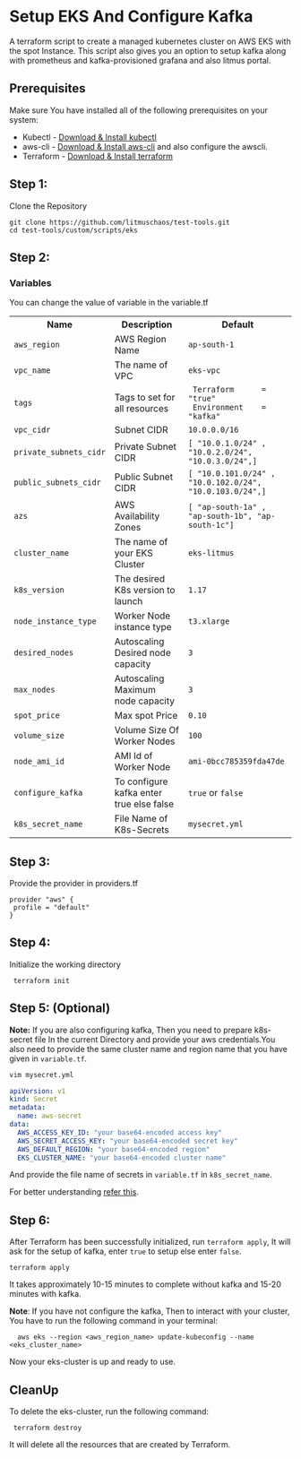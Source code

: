# Setup EKS And Configure Kafka
A terraform script to create a managed kubernetes cluster on AWS EKS with the spot Instance. This script also gives you an option to setup kafka along with prometheus and kafka-provisioned grafana and also litmus portal.
## Prerequisites
Make sure You have installed all of the following prerequisites on your system:
* Kubectl - [Download & Install kubectl](https://kubernetes.io/docs/tasks/tools/) 
* aws-cli - [Download & Install aws-cli](https://docs.aws.amazon.com/cli/latest/userguide/install-cliv2-windows.html) and also configure the awscli.
* Terraform - [Download & Install terraform](https://www.terraform.io/downloads.html)

## Step 1: 
  Clone the Repository
  ```
  git clone https://github.com/litmuschaos/test-tools.git
  cd test-tools/custom/scripts/eks
  ```
## Step 2:
### Variables
You can change the value of variable in the variable.tf
<table>
  <tr>
    <th> Name </th>
    <th> Description</th>
    <th> Default </th>
  </tr>
  <tr>
    <td><code>aws_region</code></td>
    <td> AWS Region Name </td>
    <td><code>ap-south-1</code></td>
  <tr>
    <td> <code>vpc_name</code> </td>
    <td> The name of VPC</td>
    <td><code>eks-vpc</code> </td>
  </tr>
  <tr>
    <td> <code>tags</code></td>
    <td> Tags to set for all resources</td>
    <td><code> Terraform      = "true"</code><br/>
        <code> Environment    = "kafka"</code></td>
  </tr>
  <tr>
    <td><code>vpc_cidr</code></td>
    <td> Subnet CIDR</td>
    <td><code>10.0.0.0/16</code></td>
  </tr>
  <tr>
    <td><code>private_subnets_cidr</code></td>
    <td>Private Subnet CIDR</td>
    <td><code>[ "10.0.1.0/24" , "10.0.2.0/24", "10.0.3.0/24",]</code></td>
  </tr>
  <tr>
    <td><code>public_subnets_cidr</code></td>
    <td>Public Subnet CIDR</td>
    <td><code>[ "10.0.101.0/24" , "10.0.102.0/24", "10.0.103.0/24",]</code></td>
  </tr>
  <tr>
    <td><code>azs</code></td>
    <td>AWS Availability Zones</td>
    <td> <code>[ "ap-south-1a" , "ap-south-1b", "ap-south-1c"]</code></td>
  </tr>
  <tr>
    <td><code>cluster_name</code></td>
    <td>The name of your EKS Cluster</td>
    <td><code>eks-litmus</code></td>
  </tr>
  <tr>
    <td><code>k8s_version</code></td>
    <td>The desired K8s version to launch</td>
    <td><code>1.17</code></td>
  </tr>
  <tr>
    <td><code>node_instance_type</code></td>
    <td>Worker Node instance type</td>
    <td><code>t3.xlarge</code></td>
  </tr>
  <tr>
    <td><code>desired_nodes</code></td>
    <td> Autoscaling Desired node capacity</td>
    <td><code>3</code></td>
  </tr>
  <tr>
    <td><code>max_nodes</code></td>
    <td>Autoscaling Maximum node capacity</td>
    <td><code>3</code></td>
  </tr>
  <tr>
    <td><code>spot_price</code></td>
    <td> Max spot Price</td>
    <td><code>0.10</code></td>
  </tr>
  <tr>
    <td><code>volume_size</code></td>
    <td> Volume Size Of Worker Nodes</td>
    <td><code>100</code></td>
  </tr>
  <tr>
    <td><code>node_ami_id</code></td>
    <td> AMI Id of Worker Node </td>
    <td><code>ami-0bcc785359fda47de</code></td>
  <tr>  
    <td><code>configure_kafka</code></td>
    <td>To configure kafka enter true else false </td>
    <td> <code>true</code> or <code>false</code> </td>
  </tr>
  <tr>
    <td><code>k8s_secret_name</code></td>
    <td>File Name of K8s-Secrets</td>
    <td><code>mysecret.yml</code></td>
  </tr>
  </table>
  
##  Step 3:
   Provide the provider in providers.tf
   ```
   provider "aws" {
    profile = "default"
}
```
## Step 4:
   Initialize the  working directory
   ```
    terraform init
  ```
## Step 5: (Optional)

**Note:** If you are also configuring kafka, Then you need to prepare k8s-secret file In the current Directory and provide your aws credentials.You also need to provide the same cluster name and  region name that you have given in <code>variable.tf</code>.
```bash
vim mysecret.yml
```
```yaml
apiVersion: v1
kind: Secret
metadata:
  name: aws-secret
data:
  AWS_ACCESS_KEY_ID: "your base64-encoded access key"   
  AWS_SECRET_ACCESS_KEY: "your base64-encoded secret key"
  AWS_DEFAULT_REGION: "your base64-encoded region"
  EKS_CLUSTER_NAME: "your base64-encoded cluster name"    
```
And provide the file name of secrets in <code>variable.tf</code> in <code>k8s_secret_name</code>.

For better understanding [refer this](https://github.com/litmuschaos/test-tools/tree/master/custom/app-setup/kafka).
  
## Step 6:

After Terraform has been successfully initialized, run <code>terraform apply</code>, It will ask for the setup of kafka, enter <code>true</code> to setup else enter <code>false</code>.
 
```
terraform apply
```
It takes approximately 10-15 minutes to complete without kafka and 15-20 minutes with kafka.

**Note**: If you have not configure the kafka, Then to interact with your cluster, You have to run the following command in your terminal:
```
  aws eks --region <aws_region_name> update-kubeconfig --name <eks_cluster_name>
```
Now your eks-cluster is up and ready to use.
  
## CleanUp
  To delete the eks-cluster, run the following command:
  ```
   terraform destroy
  ```
  It will delete all the resources that are created by Terraform.
